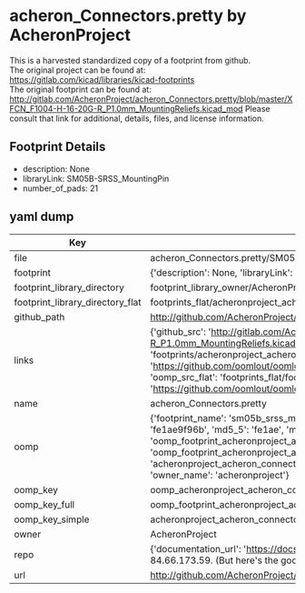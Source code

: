 # acheron_Connectors.pretty by AcheronProject  
This is a harvested standardized copy of a footprint from github.  
The original project can be found at:  
https://gitlab.com/kicad/libraries/kicad-footprints  
The original footprint can be found at:
http://gitlab.com/AcheronProject/acheron_Connectors.pretty/blob/master/XFCN_F1004-H-16-20G-R_P1.0mm_MountingReliefs.kicad_mod
Please consult that link for additional, details, files, and license information.  
## Footprint Details
* description: None  
* libraryLink: SM05B-SRSS_MountingPin  
* number_of_pads: 21  
## yaml dump  
| Key | Value |  
| --- | --- |  
| file | acheron_Connectors.pretty/SM05B-SRSS_MountingPin.kicad_mod |  
| footprint | {'description': None, 'libraryLink': 'SM05B-SRSS_MountingPin', 'number_of_pads': 21} |  
| footprint_library_directory | footprint_library_owner/AcheronProject_acheron_Connectors.pretty |  
| footprint_library_directory_flat | footprints_flat/acheronproject_acheron_connectors_sm05b_srss_mountingpin/working |  
| github_path | http://github.com/AcheronProject/acheron_Connectors.pretty/blob/master/SM05B-SRSS_MountingPin.kicad_mod |  
| links | {'github_src': 'http://gitlab.com/AcheronProject/acheron_Connectors.pretty/blob/master/XFCN_F1004-H-16-20G-R_P1.0mm_MountingReliefs.kicad_mod', 'github_src_repo': 'https://gitlab.com/kicad/libraries/kicad-footprints', 'oomp_bot': 'footprints/acheronproject_acheron_connectors_sm05b_srss_mountingpin/working', 'oomp_bot_github': 'https://github.com/oomlout/oomlout_oomp_footprint_bot/tree/main/footprints/acheronproject_acheron_connectors_sm05b_srss_mountingpin/working', 'oomp_src_flat': 'footprints_flat/footprints_flat/acheronproject_acheron_connectors_sm05b_srss_mountingpin/working', 'oomp_src_flat_github': 'https://github.com/oomlout/oomlout_oomp_footprint_src/tree/main/footprints_flat/acheronproject_acheron_connectors_sm05b_srss_mountingpin/working'} |  
| name | acheron_Connectors.pretty |  
| oomp | {'footprint_name': 'sm05b_srss_mountingpin', 'library_name': 'acheron_connectors', 'md5': 'fe1ae9f96bf69e494e902a07e39f49a9', 'md5_10': 'fe1ae9f96b', 'md5_5': 'fe1ae', 'md5_6': 'fe1ae9', 'oomp_key': 'oomp_acheronproject_acheron_connectors_sm05b_srss_mountingpin', 'oomp_key_extra': 'oomp_footprint_acheronproject_acheron_connectors_sm05b_srss_mountingpin', 'oomp_key_full': 'oomp_footprint_acheronproject_acheron_connectors_sm05b_srss_mountingpin_fe1ae9', 'oomp_key_simple': 'acheronproject_acheron_connectors_sm05b_srss_mountingpin', 'original_filename': 'acheron_Connectors.pretty/SM05B-SRSS_MountingPin.kicad_mod', 'owner_name': 'acheronproject'} |  
| oomp_key | oomp_acheronproject_acheron_connectors_sm05b_srss_mountingpin |  
| oomp_key_full | oomp_footprint_acheronproject_acheron_connectors_sm05b_srss_mountingpin |  
| oomp_key_simple | acheronproject_acheron_connectors_sm05b_srss_mountingpin |  
| owner | AcheronProject |  
| repo | {'documentation_url': 'https://docs.github.com/rest/overview/resources-in-the-rest-api#rate-limiting', 'message': "API rate limit exceeded for 84.66.173.59. (But here's the good news: Authenticated requests get a higher rate limit. Check out the documentation for more details.)"} |  
| url | http://github.com/AcheronProject/acheron_Connectors.pretty |  

